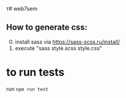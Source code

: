 т# web7sem

## How to generate css:

0. install sass via https://sass-scss.ru/install/
1. execute "sass style.scss style.css"

# to run tests
run ```npm run test```